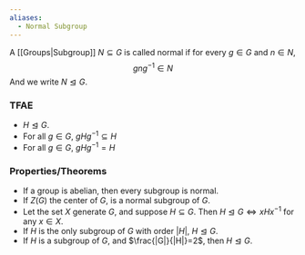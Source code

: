 ```yaml
---
aliases:
  - Normal Subgroup
---
```

A [[Groups|Subgroup]] $N\subseteq G$ is called normal if for every $g\in G$ and $n\in N$,
$$gng^{-1}\in N$$
And we write $N\trianglelefteq G$.
### TFAE
- $H\trianglelefteq G$.
- For all $g\in G$, $gHg^{-1}\subseteq H$
- For all $g\in G$, $gHg^{-1}=H$
### Properties/Theorems
- If a group is abelian, then every subgroup is normal.
- If $Z(G)$ the center of $G$, is a normal subgroup of $G$.
- Let the set $X$ generate $G$, and suppose $H\subseteq G$. Then $H\trianglelefteq G\iff xHx ^{-1}$ for any $x \in X$.
- If $H$ is the only subgroup of $G$ with order $|H|$, $H\trianglelefteq G$.
- If $H$  is a subgroup of $G$, and $\frac{|G|}{|H|}=2$, then $H\trianglelefteq G$.